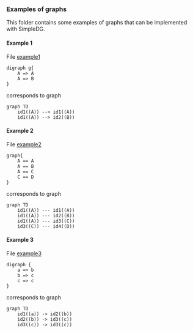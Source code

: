 ### Examples of graphs
This folder contains some examples of graphs that can be implemented with SimpleDG.

#### Example 1
File [example1](example1.dot) 
```
digraph g{
	A => A
	A => B
}
```
corresponds to graph
```mermaid
graph TD
	id1((A)) --> id1((A))
	id1((A)) --> id2((B))
```


#### Example 2
File [example2](example2.dot) 
```
graph{
	A == A
	A == B
	A == C
	C == D
}
```
corresponds to graph
```mermaid
graph TD
	id1((A)) --- id1((A))
	id1((A)) --- id2((B))
	id1((A)) --- id3((C))
	id3((C)) --- id4((D))
```


#### Example 3
File [example3](example3.dot) 
```
digraph {
	a => b
	b => c
	c => c
}
```
corresponds to graph
```mermaid
graph TD
	id1((a)) -> id2((b))
	id2((b)) -> id3((c))
	id3((c)) -> id3((c))
```
